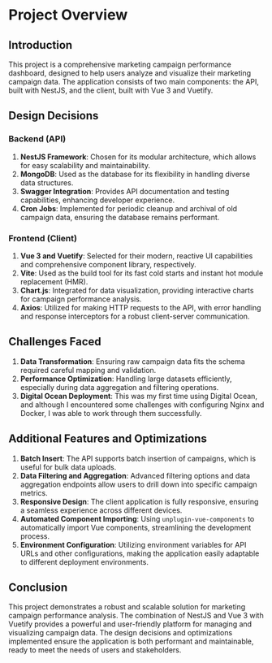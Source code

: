 # Project Overview

## Introduction

This project is a comprehensive marketing campaign performance dashboard, designed to help users analyze and visualize their marketing campaign data. The application consists of two main components: the API, built with NestJS, and the client, built with Vue 3 and Vuetify.

## Design Decisions

### Backend (API)

1. **NestJS Framework**: Chosen for its modular architecture, which allows for easy scalability and maintainability.
2. **MongoDB**: Used as the database for its flexibility in handling diverse data structures.
3. **Swagger Integration**: Provides API documentation and testing capabilities, enhancing developer experience.
4. **Cron Jobs**: Implemented for periodic cleanup and archival of old campaign data, ensuring the database remains performant.

### Frontend (Client)

1. **Vue 3 and Vuetify**: Selected for their modern, reactive UI capabilities and comprehensive component library, respectively.
2. **Vite**: Used as the build tool for its fast cold starts and instant hot module replacement (HMR).
3. **Chart.js**: Integrated for data visualization, providing interactive charts for campaign performance analysis.
4. **Axios**: Utilized for making HTTP requests to the API, with error handling and response interceptors for a robust client-server communication.

## Challenges Faced

1. **Data Transformation**: Ensuring raw campaign data fits the schema required careful mapping and validation.
2. **Performance Optimization**: Handling large datasets efficiently, especially during data aggregation and filtering operations.
3. **Digital Ocean Deployment**: This was my first time using Digital Ocean, and although I encountered some challenges with configuring Nginx and Docker, I was able to work through them successfully.

## Additional Features and Optimizations

1. **Batch Insert**: The API supports batch insertion of campaigns, which is useful for bulk data uploads.
2. **Data Filtering and Aggregation**: Advanced filtering options and data aggregation endpoints allow users to drill down into specific campaign metrics.
3. **Responsive Design**: The client application is fully responsive, ensuring a seamless experience across different devices.
4. **Automated Component Importing**: Using `unplugin-vue-components` to automatically import Vue components, streamlining the development process.
5. **Environment Configuration**: Utilizing environment variables for API URLs and other configurations, making the application easily adaptable to different deployment environments.

## Conclusion

This project demonstrates a robust and scalable solution for marketing campaign performance analysis. The combination of NestJS and Vue 3 with Vuetify provides a powerful and user-friendly platform for managing and visualizing campaign data. The design decisions and optimizations implemented ensure the application is both performant and maintainable, ready to meet the needs of users and stakeholders.
